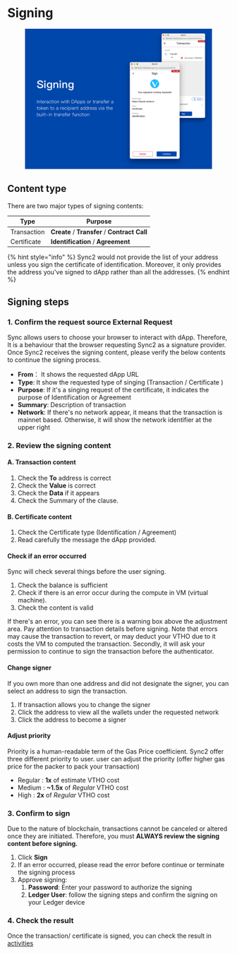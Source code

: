 # Signing

<figure><img src="../../../../.gitbook/assets/signing.d77cdae1.png" alt=""><figcaption></figcaption></figure>

## Content type <a href="#content-type" id="content-type"></a>

There are two major types of signing contents:

| Type        | Purpose                                       |
| ----------- | --------------------------------------------- |
| Transaction | **Create** / **Transfer** / **Contract Call** |
| Certificate | **Identification** / **Agreement**            |

{% hint style="info" %}
Sync2 would not provide the list of your address unless you sign the certificate of identification. Moreover, it only provides the address you've signed to dApp rather than all the addresses.
{% endhint %}

## Signing steps <a href="#signing-steps" id="signing-steps"></a>

### 1. Confirm the request source External Request <a href="#_1-confirm-the-request-source" id="_1-confirm-the-request-source"></a>

Sync allows users to choose your browser to interact with dApp. Therefore, It is a behaviour that the browser requesting Sync2 as a signature provider. Once Sync2 receives the signing content, please verify the below contents to continue the signing process.

* **From**： It shows the requested dApp URL
* **Type**: It show the requested type of singing (Transaction / Certificate )
* **Purpose**: If it's a singing request of the certificate, it indicates the purpose of Identification or Agreement
* **Summary**: Description of transaction
* **Network**: If there's no network appear, it means that the transaction is mainnet based. Otherwise, it will show the network identifier at the upper right

### 2. Review the signing content <a href="#_2-review-the-signing-content" id="_2-review-the-signing-content"></a>

#### **A. Transaction content**

1. Check the **To** address is correct
2. Check the **Value** is correct
3. Check the **Data** if it appears
4. Check the Summary of the clause.

#### **B. Certificate content**

1. Check the Certificate type (Identification / Agreement)
2. Read carefully the message the dApp provided.

#### **Check if an error occurred**

Sync will check several things before the user signing.

1. Check the balance is sufficient
2. Check if there is an error occur during the compute in VM (virtual machine).
3. Check the content is valid

If there's an error, you can see there is a warning box above the adjustment area. Pay attention to transaction details before signing. Note that errors may cause the transaction to revert, or may deduct your VTHO due to it costs the VM to computed the transaction. Secondly, it will ask your permission to continue to sign the transaction before the authenticator.

#### **Change signer**

If you own more than one address and did not designate the signer, you can select an address to sign the transaction.

1. If transaction allows you to change the signer
2. Click the address to view all the wallets under the requested network
3. Click the address to become a signer

#### **Adjust priority**

Priority is a human-readable term of the Gas Price coefficient. Sync2 offer three different priority to user. user can adjust the priority (offer higher gas price for the packer to pack your transaction)

* Regular : **1x** of estimate VTHO cost
* Medium : **\~1.5x** of _Regular_ VTHO cost
* High : **2x** of _Regular_ VTHO cost

### 3. Confirm to sign <a href="#_3-confirm-to-sign" id="_3-confirm-to-sign"></a>

Due to the nature of blockchain, transactions cannot be canceled or altered once they are initiated. Therefore, you must **ALWAYS review the signing content before signing.**

1. Click **Sign**
2. If an error occurred, please read the error before continue or terminate the signing process
3. Approve signing:
   1. **Password**: Enter your password to authorize the signing
   2. **Ledger User**: follow the signing steps and confirm the signing on your Ledger device

### 4. Check the result <a href="#_4-check-the-result" id="_4-check-the-result"></a>

Once the transaction/ certificate is signed, you can check the result in [activities](activities.md)
